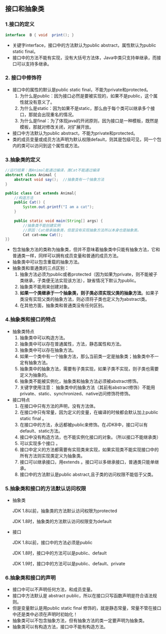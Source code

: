 ## 接口和抽象类

### 1.接口的定义

```java
interface  B { void  print(); }
```

- 关键字interface，接口中的方法默认为public abstract，属性默认为public static final。
- 接口中的方法不能有实现，没有大括号方法体，Java中类只支持单继承，而接口可以支持多继承。

### 2. 接口中修饰符

- 接口中的属性的默认是public static final，不能为private和protected。
  1. 为什么是public：因为接口必然是要被实现的，如果不是public，这个属性就没有意义了。
  2. 为什么是static：因为如果不是static，那么由于每个类可以继承多个接口，那就会出现重名的情况。
  3. 为什么是final：为了体现java的开闭原则，因为接口是一种模板，既然是模板，那就对修改关闭，对扩展开放。
- 接口中方法默认为public abstract，不能为private和protected。
- 类的成员变量或成员方法声明为默认权限default，则其是包级可见，同一个包内的类可以访问到这个属性或方法。

### 3.抽象类的定义

```java
//运行结果：类Animal能通过编译，类Cat不能通过编译
abstract class Animal {
	abstract void say();  //抽象类有一个抽象方法
}

public class Cat extends Animal{
    //构造方法
    public Cat() { 		
        System.out.printf("I am a cat");
    } 
    
    public static void main(String[] args) {
        //抽象类不能创建实例	
        //原因：Cat继承抽象类，但是没有实现抽象方法所以本身也是抽象类。
        Cat cat=new Cat();	
}}
```

- 包含抽象方法的类称为抽象类，但并不意味着抽象类中只能有抽象方法，它和普通类一样，同样可以拥有成员变量和普通的成员方法。
- 抽象类中可以包含重载的抽象方法。
- 抽象类和普通类的三点区别：
  1. 抽象方法必须为public或者protected（因为如果为private，则不能被子类继承，子类便无法实现该方法），缺省情况下默认为public。
  2. 抽象类不能用来创建对象。
  3. **如果一个类继承于一个抽象类，则子类必须实现父类的抽象方法**。如果子类没有实现父类的抽象方法，则必须将子类也定义为为abstract类。
  4. 在其他方面，抽象类和普通类没有任何区别。

### 4.抽象类和接口的特点

- 抽象类特点
  1. 抽象类中可以构造方法。
  2. 抽象类中可以存在普通属性，方法，静态属性和方法。 
  3. 抽象类中可以存在抽象方法。 
  4. 如果一个类中有一个抽象方法，那么当前类一定是抽象类；抽象类中不一定有抽象方法。
  5. 抽象类中的抽象方法，需要有子类实现，如果子类不实现，则子类也需要定义为抽象的。 
  6. 抽象类不能被实例化，抽象类和抽象方法必须被abstract修饰。
  7. 关键字使用注意： 抽象类中的抽象方法（其前有abstract修饰）不能用private、static、synchronized、native访问修饰符修饰。
- 接口特点
  1. 在接口中只有方法的声明，没有方法体。 
  2. 在接口中只有常量，因为定义的变量，在编译的时候都会默认加上public static final 。
  3. 在接口中的方法，永远都被public来修饰。在JDK8中，接口可以有default、static方法。
  4. 接口中没有构造方法，也不能实例化接口的对象。（所以接口不能继承类）
  5. 可以实现多个接口 。
  6. 接口中定义的方法都需要有实现类来实现，如果实现类不能实现接口中的所有方法则实现类定义为抽象类。
  7. 接口可以继承接口，用extends 。接口可以多继承接口，普通类只能单继承。
  8. 接口中的方法默认是public abstract,且子类的访问权限不能低于父类。

### 5.抽象类和接口的方法默认访问权限

- 抽象类

  JDK 1.8以前，抽象类的方法默认访问权限为protected

  JDK 1.8时，抽象类的方法默认访问权限变为default

- 接口

  JDK 1.8以前，接口中的方法必须是public

  JDK 1.8时，接口中的方法可以是public、default

  JDK 1.9时，接口中的方法可以是public、default、private

### 6.抽象类和接口的声明

- 接口中可以不声明任何方法，和成员变量。
- 接口中方法默认是 abstract public，所以在接口只写函数声明是符合语法规则。
- 但是变量默认是用public static final 修饰的，就是静态常量，常量不管在接口中还是类中必须在声明时初始化！
- 抽象类可以不包含抽象方法，但有抽象方法的类一定要声明为抽象类。
- 抽象类可以有构造方法，接口中不能有构造方法。